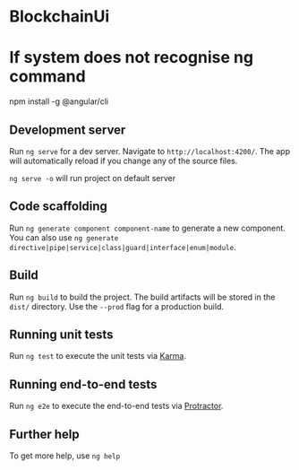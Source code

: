 # BlockchainUi

# If system does not recognise ng command
npm install -g @angular/cli

## Development server

Run `ng serve` for a dev server. Navigate to `http://localhost:4200/`. The app will automatically reload if you change any of the source files.

`ng serve -o` will run project on default server

## Code scaffolding

Run `ng generate component component-name` to generate a new component. You can also use `ng generate directive|pipe|service|class|guard|interface|enum|module`.

## Build

Run `ng build` to build the project. The build artifacts will be stored in the `dist/` directory. Use the `--prod` flag for a production build.

## Running unit tests

Run `ng test` to execute the unit tests via [Karma](https://karma-runner.github.io).

## Running end-to-end tests

Run `ng e2e` to execute the end-to-end tests via [Protractor](http://www.protractortest.org/).

## Further help

To get more help, use `ng help`
